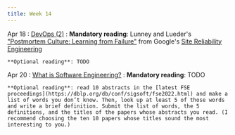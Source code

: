 ```yaml
---
title: Week 14
---
```


Apr 18
: [DevOps (2)](#)
  : **Mandatory reading**: Lunney and Lueder's ["Postmortem Culture: Learning from Failure"](https://sre.google/sre-book/postmortem-culture/) from Google's [Site Reliability Engineering](https://sre.google/sre-book/table-of-contents/)

    **Optional reading**: TODO

Apr 20
: [What is Software Engineering?](#)
  : **Mandatory reading**: TODO
  
    **Optional reading**: read 10 abstracts in the [latest FSE proceedings](https://dblp.org/db/conf/sigsoft/fse2022.html) and make a list of words you don’t know. Then, look up at least 5 of those words and write a brief definition. Submit the list of words, the 5 definitions, and the titles of the papers whose abstracts you read. (I recommend choosing the ten 10 papers whose titles sound the most interesting to you.)
